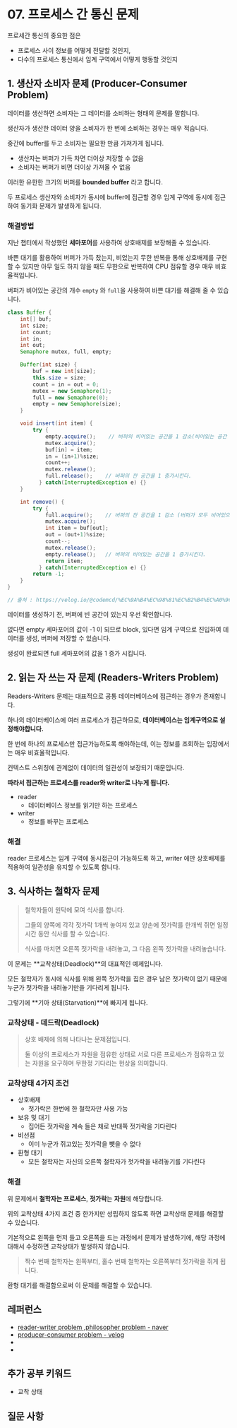 # 07. 프로세스 간 통신 문제



프로세간 통신의 중요한 점은

- 프로세스 사이 정보를 어떻게 전달할 것인지,
- 다수의 프로세스 통신에서 임계 구역에서 어떻게 행동할 것인지



## 1. 생산자 소비자 문제 (Producer-Consumer Problem)

데이터를 생산하면 소비자는 그 데이터를 소비하는 형태의 문제를 말합니다.

생산자가 생산한 데이터 양을 소비자가 한 번에 소비하는 경우는 매우 적습니다.

중간에 buffer를 두고 소비자는 필요한 만큼 가져가게 됩니다.

- 생산자는 버퍼가 가득 차면 더이상 저장할 수 없음
- 소비자는 버퍼가 비면 더이상 가져올 수 없음

이러한 유한한 크기의 버퍼를 **bounded buffer** 라고 합니다.

두 프로세스 생산자와 소비자가 동시에 buffer에 접근할 경우 
임계 구역에 동시에 접근하여 동기화 문제가 발생하게 됩니다.



### 해결방법

지난 챕터에서 작성했던 **세마포어**를 사용하여 상호배제를 보장해줄 수 있습니다.

바쁜 대기를 활용하여 버퍼가 가득 찼는지, 비었는지 무한 반복을 통해 상호배제를 구현할 수 있지만 
아무 일도 하지 않을 때도 무한으로 반복하여 CPU 점유할 경우 매우 비효율적입니다.

버퍼가 비어있는 공간의 개수 ```empty``` 와 ```full```을 사용하여 바쁜 대기를 해결해 줄 수 있습니다.

```java
class Buffer {
	int[] buf;
	int size;
	int count;
	int in;
	int out;
	Semaphore mutex, full, empty;

	Buffer(int size) {
		buf = new int[size];
		this.size = size;
		count = in = out = 0;
		mutex = new Semaphore(1);
		full = new Semaphore(0);
		empty = new Semaphore(size);
	}

	void insert(int item) {
		try {
            empty.acquire();    // 버퍼의 비어있는 공간을 1 감소(비어있는 공간 없으면 block)
            mutex.acquire();
            buf[in] = item;
            in = (in+1)%size;
            count++;
            mutex.release();
            full.release();    // 버퍼의 찬 공간을 1 증가시킨다.
          } catch(InterruptedException e) {}
	}

	int remove() {
		try {
            full.acquire();    // 버퍼의 찬 공간을 1 감소 (버퍼가 모두 비어있으면 block)
            mutex.acquire();
            int item = buf[out];
            out = (out+1)%size;
            count--;
            mutex.release();
            empty.release();   // 버퍼의 비어있는 공간을 1 증가시킨다.
            return item;
          } catch(InterruptedException e) {}
		return -1;
	}
}

// 출처 : https://velog.io/@codemcd/%EC%9A%B4%EC%98%81%EC%B2%B4%EC%A0%9COS-9.-%ED%94%84%EB%A1%9C%EC%84%B8%EC%8A%A4-%EB%8F%99%EA%B8%B0%ED%99%94-2
```

데이터를 생성하기 전, 버퍼에 빈 공간이 있는지 우선 확인합니다.

없다면 empty 세마포어의 값이 -1 이 되므로 block, 있다면 임계 구역으로 진입하여 데이터를 생성, 버퍼에 저장할 수 있습니다.

생성이 완료되면 full 세마포어의 값을 1 증가 시킵니다.





## 2. 읽는 자 쓰는 자 문제 (Readers-Writers Problem)

Readers-Writers 문제는 대표적으로 공통 데이터베이스에 접근하는 경우가 존재합니다.

하나의 데이터베이스에 여러 프로세스가 접근하므로, **데이터베이스는 임계구역으로 설정해야합니다.**

한 번에 하나의 프로세스만 접근가능하도록 해야하는데, 이는 정보를 조회하는 입장에서는 매우 비효율적입니다.

컨텍스트 스위칭에 관계없이 데이터의 일관성이 보장되기 때문입니다.

**따라서 접근하는 프로세스를 reader와 writer로 나누게 됩니다.**

- reader
  - 데이터베이스 정보를 읽기만 하는 프로세스
- writer
  - 정보를 바꾸는 프로세스

### 해결

reader 프로세스는 임계 구역에 동시접근이 가능하도록 하고,
writer 에만 상호배제를 적용하여 일관성을 유지할 수 있도록 합니다.





## 3. 식사하는 철학자 문제

> 철학자들이 원탁에 모여 식사를 합니다.
>
> 그들의 양쪽에 각각 젓가락 1개씩 놓여져 있고
> 양손에 젓가락를 한개씩 쥐면 일정 시간 동안 식사를 할 수 있습니다.
>
> 식사를 마치면 오른쪽 젓가락을 내려놓고, 그 다음 왼쪽 젓가락을 내려놓습니다.

이 문제는 **교착상태(Deadlock)**의 대표적인 예제입니다.

모든 철학자가 동시에 식사를 위해 왼쪽 젓가락을 집은 경우 남은 젓가락이 없기 때문에
누군가 젓가락을 내려놓기만을 기다리게 됩니다.

그렇기에 **기아 상태(Starvation)**에 빠지게 됩니다.



### 교착상태 - 데드락(Deadlock)

> 상호 배제에 의해 나타나는 문제점입니다.
>
> 둘 이상의 프로세스가 자원을 점유한 상태로 서로 다른 프로세스가 점유하고 있는 자원을 요구하며
> 무한정 기다리는 현상을 의미합니다.



### 교착상태 4가지 조건

- 상호배제
  - 젓가락은 한번에 한 철학자만 사용 가능
- 보유 및 대기
  - 집어든 젓가락을 계속 들은 채로 반대쪽 젓가락을 기다린다
- 비선점
  - 이미 누군가 쥐고있는 젓가락을 뺏을 수 없다
- 환형 대기
  - 모든 철학자는 자신의 오른쪽 철학자가 젓가락을 내려놓기를 기다린다



### 해결

위 문제에서 **철학자는 프로세스**, **젓가락**는 **자원**에 해당합니다.

위의 교착상태 4가지 조건 중 한가지만 성립하지 않도록 하면 교착상태 문제를 해결할 수 있습니다.



기본적으로 왼쪽을 먼저 들고 오른쪽을 드는 과정에서 문제가 발생하기에,
해당 과정에 대해서 수정하면 교착상태가 발생하지 않습니다.

> 짝수 번째 철학자는 왼쪽부터,
> 홀수 번째 철학자는 오른쪽부터 젓가락을 쥐게 됩니다.

환형 대기를 해결함으로써 이 문제를 해결할 수 있습니다.







## 레퍼런스

- [reader-writer problem ,philosopher problem - naver](https://m.blog.naver.com/hirit808/221786966867)
- [producer-consumer problem - velog](https://velog.io/@codemcd/%EC%9A%B4%EC%98%81%EC%B2%B4%EC%A0%9COS-9.-%ED%94%84%EB%A1%9C%EC%84%B8%EC%8A%A4-%EB%8F%99%EA%B8%B0%ED%99%94-2)
- 
- 





## 추가 공부 키워드

- 교착 상태





## 질문 사항